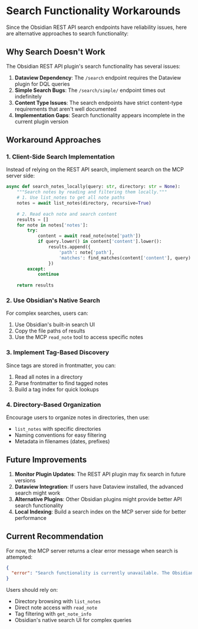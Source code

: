 # Search Functionality Workarounds

Since the Obsidian REST API search endpoints have reliability issues, here are alternative approaches to search functionality:

## Why Search Doesn't Work

The Obsidian REST API plugin's search functionality has several issues:

1. **Dataview Dependency**: The `/search` endpoint requires the Dataview plugin for DQL queries
2. **Simple Search Bugs**: The `/search/simple/` endpoint times out indefinitely  
3. **Content Type Issues**: The search endpoints have strict content-type requirements that aren't well documented
4. **Implementation Gaps**: Search functionality appears incomplete in the current plugin version

## Workaround Approaches

### 1. Client-Side Search Implementation

Instead of relying on the REST API search, implement search on the MCP server side:

```python
async def search_notes_locally(query: str, directory: str = None):
    """Search notes by reading and filtering them locally."""
    # 1. Use list_notes to get all note paths
    notes = await list_notes(directory, recursive=True)
    
    # 2. Read each note and search content
    results = []
    for note in notes['notes']:
        try:
            content = await read_note(note['path'])
            if query.lower() in content['content'].lower():
                results.append({
                    'path': note['path'],
                    'matches': find_matches(content['content'], query)
                })
        except:
            continue
    
    return results
```

### 2. Use Obsidian's Native Search

For complex searches, users can:
1. Use Obsidian's built-in search UI
2. Copy the file paths of results
3. Use the MCP `read_note` tool to access specific notes

### 3. Implement Tag-Based Discovery

Since tags are stored in frontmatter, you can:
1. Read all notes in a directory
2. Parse frontmatter to find tagged notes
3. Build a tag index for quick lookups

### 4. Directory-Based Organization

Encourage users to organize notes in directories, then use:
- `list_notes` with specific directories
- Naming conventions for easy filtering
- Metadata in filenames (dates, prefixes)

## Future Improvements

1. **Monitor Plugin Updates**: The REST API plugin may fix search in future versions
2. **Dataview Integration**: If users have Dataview installed, the advanced search might work
3. **Alternative Plugins**: Other Obsidian plugins might provide better API search functionality
4. **Local Indexing**: Build a search index on the MCP server side for better performance

## Current Recommendation

For now, the MCP server returns a clear error message when search is attempted:
```json
{
  "error": "Search functionality is currently unavailable. The Obsidian REST API search endpoint may not be fully implemented."
}
```

Users should rely on:
- Directory browsing with `list_notes`
- Direct note access with `read_note` 
- Tag filtering with `get_note_info`
- Obsidian's native search UI for complex queries
